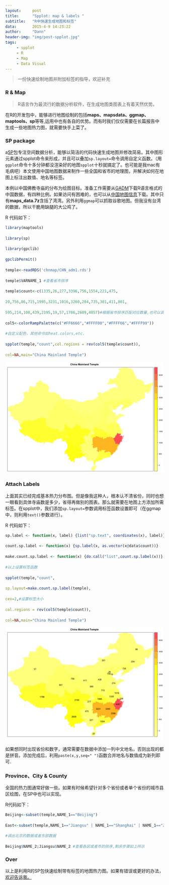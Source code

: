 ```yaml
---
layout:     post
title:      "Spplot: map & labels "
subtitle:   "R中快速生成地图和标签"
data:       2015-4-9 14:23:22
author:     "Dann"
header-img: "img/post-spplot.jpg"
tags:
     - spplot
     - R
     - Map
     - Data Visual
---
```


> 一份快速绘制地图并附加标签的指导，欢迎补充

###  R & Map   

>R语言作为最流行的数据分析软件，在生成地图类图表上有着天然优势。

在R的开发包中，能够进行地图绘制的包括**maps、mapsdata、ggmap、maptools、sp**等等,运用中也有各自的优势。而有时我们仅仅需要在长篇报告中生成一些地图热力图，就需要快手上菜了。

###  SP package
a<a href="https://cran.r-project.org/web/packages/sp/index.html">SP</a>包专注空间数据分析，能够以简洁的代码快速生成地图并修改简易。其中图形元素通过spplot命令来形成，并且可以叠加`sp.layout=`命令调用自定义函数。（用`ggplot`命令十多分钟都没渲染好的地图`spplot`十秒就搞定了。也可能是我mac有毛病吧）本文使用中国地图数据来制作一些全国和省市的地理图，并解决如何在地图上标注出数值、地名等标签。

本例以中国佛教寺庙的分布为绘图目标。准备工作需要从<a href="http://gadm.org/">GADM</a>下载R语言格式的中国数据，有四种比例。如果访问有困难的，也可以从<a href="http://pan.baidu.com/s/1eROX0zS">中国地图信息</a>下载。其中只有**maps_data.7z**含括了湾湾。另外利用`ggmap`可以抓取谷歌地图。但我没有台湾的数据，所以干脆用缺腿的大公鸡了。

R 代码如下：

```r
library(maptools)

library(sp)

library(gpclib)

gpclibPermit() 

temple<-readRDS('chnmap/CHN_adm1.rds')

temple$VARNAME_1 #查看省市排序

temple$count<-c(1335,26,277,3396,756,1554,221,475,

20,756,86,715,1995,3231,1016,3260,204,735,301,411,801,

595,214,108,439,2195,19,57,1786,2609,4057)#根据省市排序匹配对应数量,也可以调用其他数组

col5<-colorRampPalette(c("#FF6666","#FFFF00","#FFFF66","#FFFF99")) 

#自定义配色，其他命令如heat.colors,etc.

spplot(temple,"count",col.regions = rev(col5(temple$count)),

col=NA,main="China Mainland Temple")
```

![China Mainland Temple](/img/Rplot39.png)

###  Attach Labels
上面其实已经完成基本热力分布图。但是像我这种人，根本认不清省份，同时也想一眼看到具体寺庙数是多少，省得再做别的图表。那么就需要在地图上方添加所需标签。在spplot中，我们添加`sp.layout=`参数调用标签函数设置即可（在ggmap中，则利用`text()`参数进行）。

R 代码如下：

```r
sp.label <- function(x, label) {list("sp.text", coordinates(x), label)}

count.sp.label <- function(x) {sp.label(x, as.vector(x@data$count))}

make.count.sp.label <- function(x) {do.call("list",count.sp.label(x))}

#以上设置标签函数
 
spplot(temple,"count",

sp.layout=make.count.sp.label(temple),

cex=2,#设置标签大小

col.regions = rev(col5(temple$count)),

col=NA,main="China Mainland Temple")
```

![China Mainland Temple](/img/Rplot38.png)

如果想同时出现省份和数字，通常需要在数据中添加一列中文地名，否则出现的都是拼音。添加完成后，利用`paste(x,y,seq=" ")`函数合并地名与数值成为新列即可.

### Province、City & County
全国的热力图通常好做一些。如果有时候希望针对多个省份或者单个省份的城市县区绘图，在SP中也可以实现。

R代码如下：

```r
Beijing<-subset(temple,NAME_1=="Beijing")

East<-subset(temple,NAME_1=="Jiangsu" | NAME_1=="Shanghai" | NAME_1=="Zhejiang")

#调出北京的数据或者东部数据

Beijing$NAME_2;Jiangsu$NAME_2 #查看各区或者市的排序,剩余步骤如上所示
```

### Over
以上是利用R的SP包快速绘制带有标签的地图热力图。如果有错误或更好的办法，<a href="mailto:dannsaoyou@gmail.com">欢迎告诉我。</a>